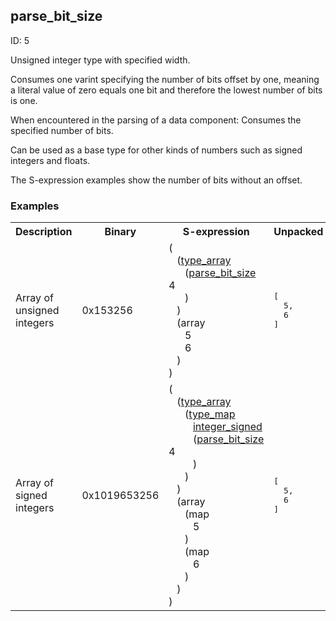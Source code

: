 ## parse_bit_size

ID: 5

Unsigned integer type with specified width.

Consumes one varint specifying the number of bits offset by one, meaning a literal value of zero equals one bit and therefore the lowest number of bits is one.

When encountered in the parsing of a data component: Consumes the specified number of bits.

Can be used as a base type for other kinds of numbers such as signed integers and floats.

The S-expression examples show the number of bits without an offset.

### Examples

<table><tr><th>Description</th><th>Binary</th><th>S-expression</th><th>Unpacked</th></tr><tr><td>Array of unsigned integers</td><td>0x153256</td><td>(<br>&nbsp;&nbsp;&nbsp;(<a href="./type_array.md">type_array</a> <br>&nbsp;&nbsp;&nbsp;&nbsp;&nbsp;&nbsp;(<a href="./parse_bit_size.md">parse_bit_size</a> 4<br>&nbsp;&nbsp;&nbsp;&nbsp;&nbsp;&nbsp;)<br>&nbsp;&nbsp;&nbsp;) <br>&nbsp;&nbsp;&nbsp;(array <br>&nbsp;&nbsp;&nbsp;&nbsp;&nbsp;&nbsp;5 <br>&nbsp;&nbsp;&nbsp;&nbsp;&nbsp;&nbsp;6<br>&nbsp;&nbsp;&nbsp;)<br>)</td><td><pre>[
  5,
  6
]</pre></td>
<tr><td>Array of signed integers</td><td>0x1019653256</td><td>(<br>&nbsp;&nbsp;&nbsp;(<a href="./type_array.md">type_array</a> <br>&nbsp;&nbsp;&nbsp;&nbsp;&nbsp;&nbsp;(<a href="./type_map.md">type_map</a> <br>&nbsp;&nbsp;&nbsp;&nbsp;&nbsp;&nbsp;&nbsp;&nbsp;&nbsp;<a href="./integer_signed.md">integer_signed</a> <br>&nbsp;&nbsp;&nbsp;&nbsp;&nbsp;&nbsp;&nbsp;&nbsp;&nbsp;(<a href="./parse_bit_size.md">parse_bit_size</a> 4<br>&nbsp;&nbsp;&nbsp;&nbsp;&nbsp;&nbsp;&nbsp;&nbsp;&nbsp;)<br>&nbsp;&nbsp;&nbsp;&nbsp;&nbsp;&nbsp;)<br>&nbsp;&nbsp;&nbsp;) <br>&nbsp;&nbsp;&nbsp;(array <br>&nbsp;&nbsp;&nbsp;&nbsp;&nbsp;&nbsp;(map <br>&nbsp;&nbsp;&nbsp;&nbsp;&nbsp;&nbsp;&nbsp;&nbsp;&nbsp;5<br>&nbsp;&nbsp;&nbsp;&nbsp;&nbsp;&nbsp;) <br>&nbsp;&nbsp;&nbsp;&nbsp;&nbsp;&nbsp;(map <br>&nbsp;&nbsp;&nbsp;&nbsp;&nbsp;&nbsp;&nbsp;&nbsp;&nbsp;6<br>&nbsp;&nbsp;&nbsp;&nbsp;&nbsp;&nbsp;)<br>&nbsp;&nbsp;&nbsp;)<br>)</td><td><pre>[
  5,
  6
]</pre></td></table>